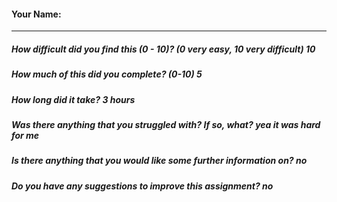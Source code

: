 #### Your Name:

---

##### How difficult did you find this (0 - 10)? (0 very easy, 10 very difficult) 10
##### How much of this did you complete? (0-10) 5
##### How long did it take? 3 hours
##### Was there anything that you struggled with?  If so, what? yea it was hard for me 
##### Is there anything that you would like some further information on? no
##### Do you have any suggestions to improve this assignment? no
